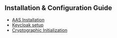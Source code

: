 ## Installation & Configuration Guide

- [AAS Installation](./aas)
- [Keycloak setup](./keycloak)
- [Cryptographic Initialization](./crypto)

